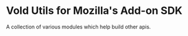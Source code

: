 # Vold Utils for Mozilla's Add-on SDK

A collection of various modules which help build other apis.


